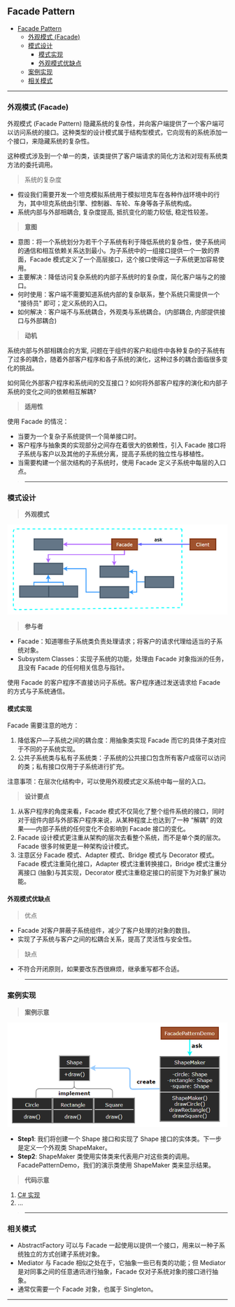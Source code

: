 ## Facade Pattern

- [Facade Pattern](#facade-pattern)
	- [外观模式 (Facade)](#外观模式-facade)
	- [模式设计](#模式设计)
		- [模式实现](#模式实现)
		- [外观模式优缺点](#外观模式优缺点)
	- [案例实现](#案例实现)
	- [相关模式](#相关模式)

---
### 外观模式 (Facade)

外观模式 (Facade Pattern) 隐藏系统的复杂性，并向客户端提供了一个客户端可以访问系统的接口。这种类型的设计模式属于结构型模式，它向现有的系统添加一个接口，来隐藏系统的复杂性。

这种模式涉及到一个单一的类，该类提供了客户端请求的简化方法和对现有系统类方法的委托调用。

> 系统的复杂度

- 假设我们需要开发一个坦克模拟系统用于模拟坦克车在各种作战环境中的行为，其中坦克系统由引擎、控制器、车轮、车身等各子系统构成。
- 系统内部与外部相耦合, 复杂度提高, 抵抗变化的能力较低, 稳定性较差。

> **意图**

- 意图：将一个系统划分为若干个子系统有利于降低系统的复杂性，使子系统间的通信和相互依赖关系达到最小。为子系统中的一组接口提供一个一致的界面，Facade 模式定义了一个高层接口，这个接口使得这一子系统更加容易使用。
- 主要解决：降低访问复杂系统的内部子系统时的复杂度，简化客户端与之的接口。
- 何时使用：客户端不需要知道系统内部的复杂联系，整个系统只需提供一个 "接待员" 即可；定义系统的入口。
- 如何解决：客户端不与系统耦合，外观类与系统耦合。(内部耦合, 内部提供接口与外部耦合)

> **动机**

系统内部与外部相耦合的方案, 问题在于组件的客户和组件中各种复杂的子系统有了过多的耦合，随着外部客户程序和各子系统的演化，这种过多的耦合面临很多变化的挑战。

如何简化外部客户程序和系统间的交互接口？如何将外部客户程序的演化和内部子系统的变化之间的依赖相互解耦?

> **适用性**

使用 Facade 的情况：
- 当要为一个复杂子系统提供一个简单接口时。
- 客户程序与抽象类的实现部分之间存在着很大的依赖性，引入 Facade 接口将子系统与客户以及其他的子系统分离，提高子系统的独立性与移植性。
- 当需要构建一个层次结构的子系统时，使用 Facade 定义子系统中每层的入口点。

>---
### 模式设计

> **外观模式**

  ![外观模式](img/外观模式设计.png)

> **参与者**

- Facade：知道哪些子系统类负责处理请求；将客户的请求代理给适当的子系统对象。
- Subsystem Classes：实现子系统的功能，处理由 Facade 对象指派的任务，且没有 Facade 的任何相关信息与指针。

使用 Facade 的客户程序不直接访问子系统。客户程序通过发送请求给 Facade 的方式与子系统通信。

#### 模式实现

Facade 需要注意的地方：
1. 降低客户—子系统之间的耦合度：用抽象类实现 Facade 而它的具体子类对应于不同的子系统实现。
2. 公共子系统类与私有子系统类：子系统的公共接口包含所有客户成宿可以访问的类；私有接口仅用于子系统进行扩充。

注意事项：在层次化结构中，可以使用外观模式定义系统中每一层的入口。

> **设计要点**

1. 从客户程序的角度来看，Facade 模式不仅简化了整个组件系统的接口，同时对于组件内部与外部客户程序来说，从某种程度上也达到了一种 “解耦” 的效果——内部子系统的任何变化不会影响到 Facade 接口的变化。
2. Facade 设计模式更注重从架构的层次去看整个系统，而不是单个类的层次。Facade 很多时候更是一种架构设计模式。
3. 注意区分 Facade 模式、Adapter 模式、Bridge 模式与 Decorator 模式。Facade 模式注重简化接口，Adapter 模式注重转换接口，Bridge 模式注重分离接口 (抽象)与其实现，Decorator 模式注重稳定接口的前提下为对象扩展功能。

#### 外观模式优缺点

> 优点

- Facade 对客户屏蔽子系统组件，减少了客户处理的对象的数目。
- 实现了子系统与客户之间的松耦合关系，提高了灵活性与安全性。

> 缺点

- 不符合开闭原则，如果要改东西很麻烦，继承重写都不合适。

>---
### 案例实现

> **案例示意**

  ![案例](img/外观模式案例.png)

- **Step1**: 我们将创建一个 Shape 接口和实现了 Shape 接口的实体类。下一步是定义一个外观类 ShapeMaker。
- **Step2**: ShapeMaker 类使用实体类来代表用户对这些类的调用。FacadePatternDemo，我们的演示类使用 ShapeMaker 类来显示结果。

> **代码示意**

1. [C# 实现](../../_DP_04_程序参考/DesignPatterns%20For%20CSharp/Structural%20Patterns/Facade/Facade.cs)
2. ...

>---
### 相关模式

- AbstractFactory 可以与 Facade 一起使用以提供一个接口，用来以一种子系统独立的方式创建子系统对象。
- Mediator 与 Facade 相似之处在于，它抽象一些已有类的功能；但 Mediator 是对同事之间的任意通讯进行抽象，Facade 仅对子系统对象的接口进行抽象。
- 通常仅需要一个 Facade 对象，也属于 Singleton。

---
